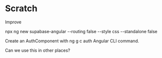 # Scratch

Improve

npx ng new supabase-angular --routing false --style css --standalone false


Create an AuthComponent with ng g c auth Angular CLI command.

Can we use this in other places?
